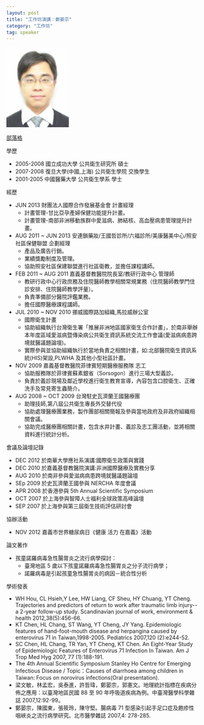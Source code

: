 ```yaml
---
layout: post
title: "工作坊演講：鄭晏宗"
category: "工作坊"
tag: speaker
---
```

![鄭晏宗](/assets/zhengyanzong)

[部落格](yantzong.blogspot.com)

學歷

- 2005-2008 國立成功大學 公共衛生研究所 碩士
- 2007-2008 復旦大學(中國,上海) 公共衛生學院 交換學生
- 2001-2005 中國醫藥大學 公共衛生學系 學士

經歷

- JUN 2013 財團法人國際合作發展基金會 計畫經理
    - 計畫管理-甘比亞孕產婦保健功能提升計畫。
    - 計畫管理-南部非洲移動族群中愛滋病、肺結核、高血壓病患管理提升計畫。
- AUG 2011 ~ JUN 2013 安連鎖藥妝/王國哲診所/六福診所/美康醫美中心/照安社區保健聯盟 企劃經理
    - 產品及廣告行銷。
    - 業績獎勵制度及管理。
    - 協助照安社區保建聯盟進行社區衛教，並擔任課程講師。
- FEB 2011 ~ AUG 2011 嘉義基督教醫院院長室/教研行政中心 管理師
    - 教研行政中心行政庶務及住院醫師教學相關常規業務（住院醫師教學門住診安排、住院醫師教學評量）。
	- 負責準備部分醫院評鑑業務。
	- 擔任國際醫療課程講師。
- JUL 2010 ~ NOV 2010 挪威國際路加組織,馬拉威辦公室
    - 國際衛生計畫
    - 協助組織執行台灣衛生署「推展非洲地區國家衛生合作計畫」，於南非舉辦本年度區域愛滋病暨傳染病公共衛生資訊系統交流工作會議(愛滋病病患跨境就醫議題論壇)。
    - 實際參與並協助組織執行於當地負責之相關計畫，如:北部醫院衛生資訊系統(HIS)架設,PLWHA 及其他小型社區計畫。
- NOV 2009 嘉義基督教醫院菲律賓短期醫療服務隊 志工
    - 協助服務隊於菲律賓蘇素銀省（Sorsogon）進行三場大型義診。
	- 負責於義診現場及鄰近學校進行衛生教育宣導，內容包含口腔衛生、正確洗手及常見寄生蟲簡介。
- AUG 2008 ~ OCT 2009 台灣駐史瓦濟蘭王國醫療團
    - 助理技師,第八屆公共衛生專長外交替代役
    - 協助處理醫療團業務，製作團部相關簡報及參與當地政府及非政府組織相關會議。
    - 協助完成醫療團相關計畫，包含水井計畫、義診及志工團活動，並將相關資料進行統計分析。

會議及論壇記錄

- DEC 2012 於南華大學應社系演講:國際衛生政策與實踐
- DEC 2010 於嘉義基督教醫院演講:非洲國際醫療及實務分享
- AUG 2010 於南非參與愛滋病病患跨境就醫議題論壇
- SEp 2009 於史瓦濟蘭王國參與 NERCHA 年度會議
- APR 2008 於香港參與 5th Annual Scientific Symposium
- OCT 2007 於上海參與智障人士福利全球政策高峰論壇
- SEP 2007 於上海參與第三屆衛生技術評估研討會

協辦活動

- NOV 2012 嘉義市世界糖尿病日《健康 活力 在嘉義》活動

論文著作

- 孩童諾羅病毒急性腸胃炎之流行病學探討：
    - 臺灣地區 5 歲以下孩童諾羅病毒急性腸胃炎之分子流行病學；
	- 諾羅病毒是引起孩童急性腸胃炎的病因－統合性分析

學術發表

- WH Hou, CL Hsieh,Y Lee, HW Liang, CF Sheu, HY Chuang, YT Cheng. Trajectories and predictors of return to work after traumatic limb injury--a 2-year follow-up study. Scandinavian journal of work, environment & health 2012,38(5):456-66.
- KT Chen, HL Chang, ST Wang, YT Cheng, JY Yang. Epidemiologic features of hand-foot-mouth disease and herpangina caused by enterovirus 71 in Taiwan,1998-2005. Pediatrics 2007,120 (2):e244-52.
- SC Chen, HL Chang, TR Yan, YT Cheng, KT Chen. An Eight-Year Study of Epidemiologic Features of Enterovirus 71 Infection In Taiwan. Am J Trop Med Hyg 2007, 77 (1):188-191.
- The 4th Annual Scientific Symposium Stanley Ho Centre for Emerging Infectious Disease / Topic：Causes of diarrhoea among children in Taiwan: Focus on norovirus infections(Oral presentation).
- 梁文敏，林孟宏，吳泰進，許哲瑋，鄭晏宗，郭憲文。地理統計指標在疾病分佈之應用：以臺灣地區民國 88 至 90 年呼吸道疾病為例。中臺灣醫學科學雜誌 2007,12:92-99。
- 鄭晏宗，陳國東，張筱玲，陳守堅。腸病毒 71 型感染引起手足口症及皰疹性咽峽炎之流行病學研究。北市醫學雜誌 2007,4: 278-285.
